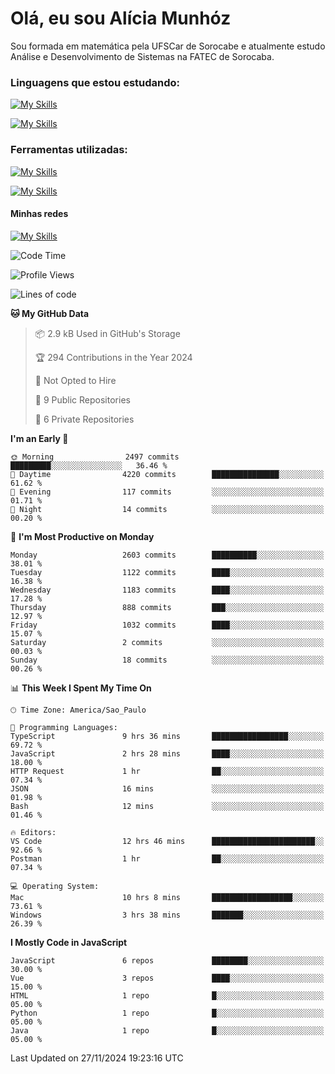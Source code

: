 # Olá, eu sou Alícia Munhóz

<p>Sou formada em matemática pela UFSCar de Sorocabe e atualmente estudo Análise e Desenvolvimento de Sistemas na FATEC de Sorocaba.</p>

### Linguagens que estou estudando:

[![My Skills](https://skillicons.dev/icons?i=js,ts,html,css)](https://skillicons.dev)


[![My Skills](https://skillicons.dev/icons?i=nodejs,java,py,latex)](https://skillicons.dev)

### Ferramentas utilizadas:

[![My Skills](https://skillicons.dev/icons?i=vscode,discord,figma,git)](https://skillicons.dev)

[![My Skills](https://skillicons.dev/icons?i=github,gmail,mongodb,sublime)](https://skillicons.dev)

#### Minhas redes
[![My Skills](https://skillicons.dev/icons?i=linkedin)](https://www.linkedin.com/in/aliciamunhozfrancodecamargo/)

<!--START_SECTION:waka-->
![Code Time](http://img.shields.io/badge/Code%20Time-180%20hrs%2049%20mins-blue)

![Profile Views](http://img.shields.io/badge/Profile%20Views-4-blue)

![Lines of code](https://img.shields.io/badge/From%20Hello%20World%20I%27ve%20Written-8.5%20million%20lines%20of%20code-blue)

**🐱 My GitHub Data** 

> 📦 2.9 kB Used in GitHub's Storage 
 > 
> 🏆 294 Contributions in the Year 2024
 > 
> 🚫 Not Opted to Hire
 > 
> 📜 9 Public Repositories 
 > 
> 🔑 6 Private Repositories 
 > 
**I'm an Early 🐤** 

```text
🌞 Morning                2497 commits        █████████░░░░░░░░░░░░░░░░   36.46 % 
🌆 Daytime                4220 commits        ███████████████░░░░░░░░░░   61.62 % 
🌃 Evening                117 commits         ░░░░░░░░░░░░░░░░░░░░░░░░░   01.71 % 
🌙 Night                  14 commits          ░░░░░░░░░░░░░░░░░░░░░░░░░   00.20 % 
```
📅 **I'm Most Productive on Monday** 

```text
Monday                   2603 commits        ██████████░░░░░░░░░░░░░░░   38.01 % 
Tuesday                  1122 commits        ████░░░░░░░░░░░░░░░░░░░░░   16.38 % 
Wednesday                1183 commits        ████░░░░░░░░░░░░░░░░░░░░░   17.28 % 
Thursday                 888 commits         ███░░░░░░░░░░░░░░░░░░░░░░   12.97 % 
Friday                   1032 commits        ████░░░░░░░░░░░░░░░░░░░░░   15.07 % 
Saturday                 2 commits           ░░░░░░░░░░░░░░░░░░░░░░░░░   00.03 % 
Sunday                   18 commits          ░░░░░░░░░░░░░░░░░░░░░░░░░   00.26 % 
```


📊 **This Week I Spent My Time On** 

```text
🕑︎ Time Zone: America/Sao_Paulo

💬 Programming Languages: 
TypeScript               9 hrs 36 mins       █████████████████░░░░░░░░   69.72 % 
JavaScript               2 hrs 28 mins       ████░░░░░░░░░░░░░░░░░░░░░   18.00 % 
HTTP Request             1 hr                ██░░░░░░░░░░░░░░░░░░░░░░░   07.34 % 
JSON                     16 mins             ░░░░░░░░░░░░░░░░░░░░░░░░░   01.98 % 
Bash                     12 mins             ░░░░░░░░░░░░░░░░░░░░░░░░░   01.46 % 

🔥 Editors: 
VS Code                  12 hrs 46 mins      ███████████████████████░░   92.66 % 
Postman                  1 hr                ██░░░░░░░░░░░░░░░░░░░░░░░   07.34 % 

💻 Operating System: 
Mac                      10 hrs 8 mins       ██████████████████░░░░░░░   73.61 % 
Windows                  3 hrs 38 mins       ███████░░░░░░░░░░░░░░░░░░   26.39 % 
```

**I Mostly Code in JavaScript** 

```text
JavaScript               6 repos             ████████░░░░░░░░░░░░░░░░░   30.00 % 
Vue                      3 repos             ████░░░░░░░░░░░░░░░░░░░░░   15.00 % 
HTML                     1 repo              █░░░░░░░░░░░░░░░░░░░░░░░░   05.00 % 
Python                   1 repo              █░░░░░░░░░░░░░░░░░░░░░░░░   05.00 % 
Java                     1 repo              █░░░░░░░░░░░░░░░░░░░░░░░░   05.00 % 
```




 Last Updated on 27/11/2024 19:23:16 UTC
<!--END_SECTION:waka-->
